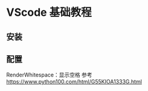 # VScode 基础教程


## 安装


## 配置

RenderWhitespace：显示空格
参考 https://www.python100.com/html/G55KIOA1333G.html
